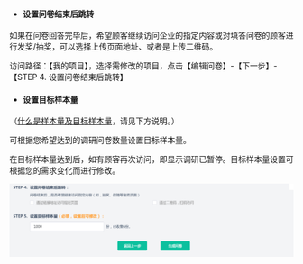 * #### 设置问卷结束后跳转

如果在问卷回答完毕后，希望顾客继续访问企业的指定内容或对填答问卷的顾客进行发奖/抽奖，可以选择上传页面地址、或者是上传二维码。 

访问路径：【我的项目】，选择需修改的项目，点击【编辑问卷】-【下一步】-【STEP 4.  设置问卷结束后跳转】

* #### 设置目标样本量

（[什么是样本量及目标样本量](/xiu-gai-xiang-mu-zhuang-tai-ji-xiu-gai-yang-ben-liang/xiu-gai-xiang-mu-zhuang-tai/shi-yao-shi-yang-ben-liang.md)，请见下方说明。）

可根据您希望达到的调研问卷数量设置目标样本量。

在目标样本量达到后，如有顾客再次访问，即显示调研已暂停。目标样本量设置可根据您的需求变化而进行修改。

![](/assets/WX20181227-135133.png)


